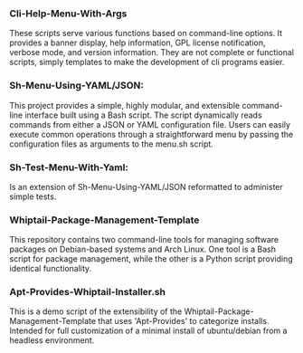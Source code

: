 ### Cli-Help-Menu-With-Args
These scripts serve various functions based on command-line options. It provides a banner display, help information, GPL license notification, verbose mode, and version information. They are not complete or functional scripts, simply templates to make the development of cli programs easier.

### Sh-Menu-Using-YAML/JSON:
This project provides a simple, highly modular, and extensible command-line interface built using a Bash script. The script dynamically reads commands from either a JSON or YAML configuration file. Users can easily execute common operations through a straightforward menu by passing the configuration files as arguments to the menu.sh script.

### Sh-Test-Menu-With-Yaml:
Is an extension of Sh-Menu-Using-YAML/JSON reformatted to administer simple tests.

### Whiptail-Package-Management-Template
This repository contains two command-line tools for managing software packages on Debian-based systems and Arch Linux. One tool is a Bash script for package management, while the other is a Python script providing identical functionality.

### Apt-Provides-Whiptail-Installer.sh
This is a demo script of the extensibility of the Whiptail-Package-Management-Template that uses 'Apt-Provides' to categorize installs. Intended for full customization of a minimal install of ubuntu/debian from a headless environment.
